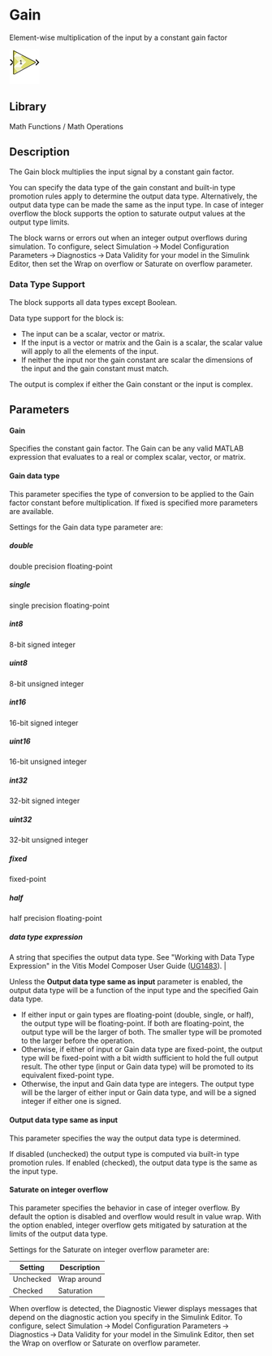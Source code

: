 # Gain

Element-wise multiplication of the input by a constant gain factor

![](./Images/block.png)

## Library

Math Functions / Math Operations

## Description

The Gain block multiplies the input signal by a constant gain factor.

You can specify the data type of the gain constant and built-in type
promotion rules apply to determine the output data type. Alternatively,
the output data type can be made the same as the input type. In case of
integer overflow the block supports the option to saturate output values
at the output type limits.

The block warns or errors out when an integer output overflows during
simulation. To configure, select Simulation → Model Configuration
Parameters → Diagnostics → Data Validity for your model in the Simulink
Editor, then set the Wrap on overflow or Saturate on overflow parameter.

### Data Type Support

The block supports all data types except Boolean.

Data type support for the block is:

- The input can be a scalar, vector or matrix.
- If the input is a vector or matrix and the Gain is a scalar, the
  scalar value will apply to all the elements of the input.
- If neither the input nor the gain constant are scalar the dimensions
  of the input and the gain constant must match.

The output is complex if either the Gain constant or the input is
complex.

## Parameters

#### Gain

Specifies the constant gain factor. The Gain can be any valid MATLAB
expression that evaluates to a real or complex scalar, vector, or
matrix.

#### Gain data type

This parameter specifies the type of conversion to be applied to the
Gain factor constant before multiplication. If fixed is specified more
parameters are available.

Settings for the Gain data type parameter are:

##### double
double precision floating-point

##### single
single precision floating-point

##### int8
8-bit signed integer

##### uint8
8-bit unsigned integer

##### int16
16-bit signed integer

##### uint16
16-bit unsigned integer

##### int32
32-bit signed integer

##### uint32
32-bit unsigned integer

##### fixed
fixed-point

##### half
half precision floating-point

##### data type expression
A string that specifies the output data type. See "Working with Data Type Expression" in the Vitis Model Composer User Guide ([UG1483](https://docs.xilinx.com/access/sources/dita/map?Doc_Version=2022.2%20English&url=ug1483-model-composer-sys-gen-user-guide)). |

Unless the **Output data type same as input** parameter is enabled, the
output data type will be a function of the input type and the specified
Gain data type.

- If either input or gain types are floating-point (double, single, or
  half), the output type will be floating-point. If both are
  floating-point, the output type will be the larger of both. The
  smaller type will be promoted to the larger before the operation.
- Otherwise, if either of input or Gain data type are fixed-point, the
  output type will be fixed-point with a bit width sufficient to hold
  the full output result. The other type (input or Gain data type) will
  be promoted to its equivalent fixed-point type.
- Otherwise, the input and Gain data type are integers. The output type
  will be the larger of either input or Gain data type, and will be a
  signed integer if either one is signed.

#### Output data type same as input

This parameter specifies the way the output data type is determined.

If disabled (unchecked) the output type is computed via built-in type
promotion rules. If enabled (checked), the output data type is the same
as the input type.

#### Saturate on integer overflow

This parameter specifies the behavior in case of integer overflow. By
default the option is disabled and overflow would result in value wrap.
With the option enabled, integer overflow gets mitigated by saturation
at the limits of the output data type.

Settings for the Saturate on integer overflow parameter are:

| Setting   | Description |
|-----------|-------------|
| Unchecked | Wrap around |
| Checked   | Saturation  |


When overflow is detected, the Diagnostic Viewer displays messages that
depend on the diagnostic action you specify in the Simulink Editor. To
configure, select Simulation → Model Configuration
Parameters → Diagnostics → Data Validity for your model in the Simulink
Editor, then set the Wrap on overflow or Saturate on overflow parameter.
